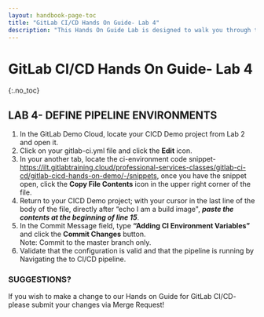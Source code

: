 ```yaml
---
layout: handbook-page-toc
title: "GitLab CI/CD Hands On Guide- Lab 4"
description: "This Hands On Guide Lab is designed to walk you through the lab exercises used in the GitLab CI/CD training course."
---
```

# GitLab CI/CD Hands On Guide- Lab 4
{:.no_toc}

## LAB 4- DEFINE PIPELINE ENVIRONMENTS

1. In the GitLab Demo Cloud, locate your CICD Demo project from Lab 2 and open it.
2. Click on your gitlab-ci.yml file and click the **Edit** icon. 
3. In your another tab, locate the ci-environment code snippet- https://ilt.gitlabtraining.cloud/professional-services-classes/gitlab-ci-cd/gitlab-cicd-hands-on-demo/-/snippets, once you have the snippet open, click the **Copy File Contents** icon in the upper right corner of the file.  
4. Return to your CICD Demo project; with your cursor in the last line of the body of the file, directly after “echo I am a build image", ***paste the contents at the beginning of line 15***.  
5. In the Commit Message field, type **“Adding CI Environment Variables”** and click the **Commit Changes** button.  
Note: Commit to the master branch only.  
6. Validate that the configuration is valid and that the pipeline is running by Navigating the to CI/CD pipeline.  

### SUGGESTIONS?

If you wish to make a change to our Hands on Guide for GitLab CI/CD- please submit your changes via Merge Request!
